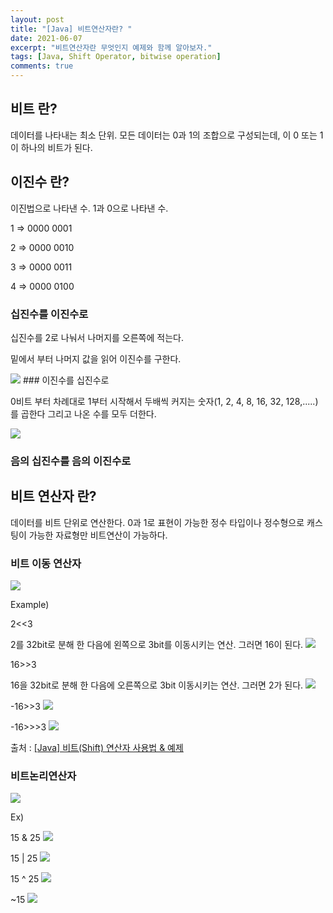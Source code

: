 ```yaml
---
layout: post
title: "[Java] 비트연산자란? "
date: 2021-06-07
excerpt: "비트연산자란 무엇인지 예제와 함께 알아보자."
tags: [Java, Shift Operator, bitwise operation]
comments: true
---
```

## 비트 란?

데이터를 나타내는 최소 단위. 모든 데이터는 0과 1의 조합으로 구성되는데, 이 0 또는 1이 하나의 비트가 된다. 

## 이진수 란?

이진법으로 나타낸 수. 1과 0으로 나타낸 수. 

1 ⇒ 0000 0001

2 ⇒ 0000 0010

3 ⇒ 0000 0011

4 ⇒ 0000 0100 

### 십진수를 이진수로

십진수를 2로 나눠서 나머지를 오른쪽에 적는다. 

밑에서 부터 나머지 값을 읽어 이진수를 구한다. 

<img src ="https://eunmik.github.io/bonita.blog/assets/img/210607-binary.jpeg" />
### 이진수를 십진수로

0비트 부터 차례대로 
1부터 시작해서 두배씩 커지는 숫자(1, 2, 4, 8, 16, 32, 128,.....) 를 곱한다
그리고 나온 수를 모두 더한다. 

<img src ="https://eunmik.github.io/bonita.blog/assets/img/210607-binary2.jpeg" />

### 음의 십진수를 음의 이진수로

## 비트 연산자 란?

데이터를 비트 단위로 연산한다. 0과 1로 표현이 가능한 정수 타입이나 정수형으로 캐스팅이 가능한 자료형만 비트연산이 가능하다. 

### 비트 이동 연산자

<img src ="https://eunmik.github.io/bonita.blog/assets/img/210607-bitwise_operator.png" />

Example) 

2<<3 

2를 32bit로 분해 한 다음에 왼쪽으로 3bit를 이동시키는 연산.  그러면 16이 된다. 
<img src ="https://eunmik.github.io/bonita.blog/assets/img/210607-bitwise_example1.png" />

16>>3 

16을 32bit로 분해 한 다음에 오른쪽으로 3bit 이동시키는 연산. 그러면 2가 된다. 
<img src ="https://eunmik.github.io/bonita.blog/assets/img/210607-bitwise_example2.png" />

-16>>3
<img src ="https://eunmik.github.io/bonita.blog/assets/img/210607-bitwise_example3.png" />

-16>>>3
<img src ="https://eunmik.github.io/bonita.blog/assets/img/210607-bitwise_example4.png" />

출처 : [[Java] 비트(Shift) 연산자 사용법 & 예제](https://coding-factory.tistory.com/521)

### 비트논리연산자

<img src ="https://eunmik.github.io/bonita.blog/assets/img/210607-bitwise_operator2.png" />

Ex) 

15 & 25 
<img src ="https://eunmik.github.io/bonita.blog/assets/img/210607-bitwise_example5.png" />

15 | 25 
<img src ="https://eunmik.github.io/bonita.blog/assets/img/210607-bitwise_example6.png" />

15 ^ 25 
<img src ="https://eunmik.github.io/bonita.blog/assets/img/210607-bitwise_example7.png" />

~15
<img src ="https://eunmik.github.io/bonita.blog/assets/img/210607-bitwise_example8.png" />